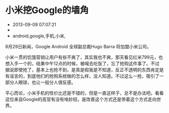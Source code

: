 # 小米挖Google的墙角
- 2013-09-09 07:07:21
- 
- android,google,手机,小米,

<p>8月29日新闻，Google Android 全球副总裁Hugo Barra 将加盟小米公司。</p>
<p>小米一贯的饥饿营销让用户有些不爽了，其实我也不爽，那天看见红米799元，也想入手一个的，结果中午12点的时候，被喊去吃饭了，忘了抢购这件事了。不过据说即使抢了，基本上也抢不到，是真是假我是不知道，反正不透明的东西肯定是有谣言的，到底他们的抢购系统做的怎么样，没人知道。不过这么一抢，吸引了一部分人眼球，也让一般分人很反感。</p>
<p>平心而论，小米手机的性价比还是不错的，但是一直这样子，总不是办法吧。看看这位来自Google的高官有没有啥妙招，是改善这个方式还是带着这个方式走向世界。</p>
